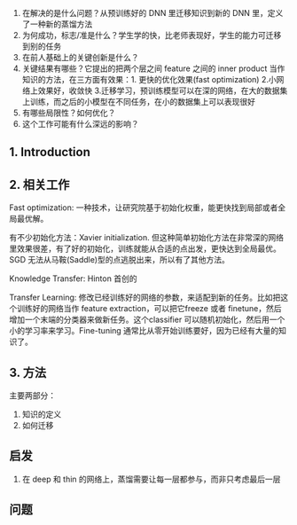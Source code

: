 1. 在解决的是什么问题？从预训练好的 DNN 里迁移知识到新的 DNN 里，定义了一种新的蒸馏方法
2. 为何成功，标志/准是什么？学生学的快，比老师表现好，学生的能力可迁移到别的任务
3. 在前人基础上的关键创新是什么？
4. 关键结果有哪些？它提出的把两个层之间 feature 之间的 inner product 当作知识的方法，在三方面有效果：1. 更快的优化效果(fast optimization) 2.小网络上效果好，收敛快 3.迁移学习，预训练模型可以在深的网络，在大的数据集上训练，而之后的小模型在不同任务，在小的数据集上可以表现很好
5. 有哪些局限性？如何优化？
6. 这个工作可能有什么深远的影响？


## 1. Introduction

## 2. 相关工作 
Fast optimization: 一种技术，让研究院基于初始化权重，能更快找到局部或者全局最优解。


有不少初始化方法：Xavier initialization. 但这种简单初始化方法在非常深的网络里效果很差，有了好的初始化，训练就能从合适的点出发，更快达到全局最优。SGD 无法从马鞍(Saddle)型的点逃脱出来，所以有了其他方法。

Knowledge Transfer:
Hinton 首创的

Transfer Learning:
修改已经训练好的网络的参数，来适配到新的任务。比如把这个训练好的网络当作 feature extraction，可以把它freeze 或者 finetune，然后增加一个末端的分类器来做新任务。这个classifier 可以随机初始化，然后用一个小的学习率来学习。Fine-tuning 通常比从零开始训练要好，因为已经有大量的知识了。

## 3. 方法
主要两部分：

1. 知识的定义
2. 如何迁移

## 启发
1. 在 deep 和 thin 的网络上，蒸馏需要让每一层都参与，而非只考虑最后一层

## 问题
